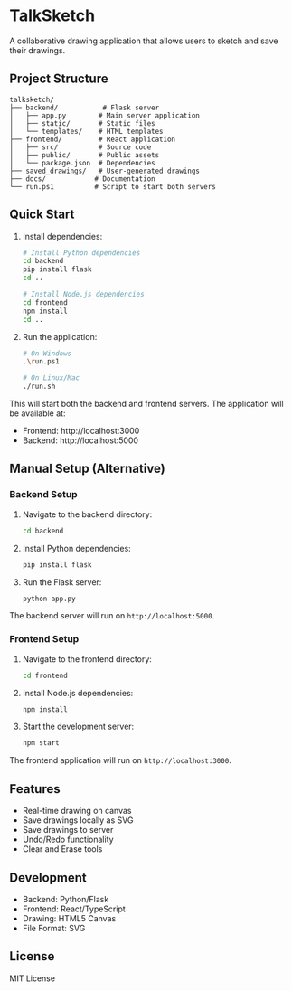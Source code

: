 # TalkSketch

A collaborative drawing application that allows users to sketch and save their drawings.

## Project Structure

```
talksketch/
├── backend/           # Flask server
│   ├── app.py        # Main server application
│   ├── static/       # Static files
│   └── templates/    # HTML templates
├── frontend/         # React application
│   ├── src/          # Source code
│   ├── public/       # Public assets
│   └── package.json  # Dependencies
├── saved_drawings/   # User-generated drawings
├── docs/            # Documentation
└── run.ps1          # Script to start both servers
```

## Quick Start

1. Install dependencies:
   ```bash
   # Install Python dependencies
   cd backend
   pip install flask
   cd ..

   # Install Node.js dependencies
   cd frontend
   npm install
   cd ..
   ```

2. Run the application:
   ```bash
   # On Windows
   .\run.ps1

   # On Linux/Mac
   ./run.sh
   ```

This will start both the backend and frontend servers. The application will be available at:
- Frontend: http://localhost:3000
- Backend: http://localhost:5000

## Manual Setup (Alternative)

### Backend Setup

1. Navigate to the backend directory:
   ```bash
   cd backend
   ```

2. Install Python dependencies:
   ```bash
   pip install flask
   ```

3. Run the Flask server:
   ```bash
   python app.py
   ```

The backend server will run on `http://localhost:5000`.

### Frontend Setup

1. Navigate to the frontend directory:
   ```bash
   cd frontend
   ```

2. Install Node.js dependencies:
   ```bash
   npm install
   ```

3. Start the development server:
   ```bash
   npm start
   ```

The frontend application will run on `http://localhost:3000`.

## Features

- Real-time drawing on canvas
- Save drawings locally as SVG
- Save drawings to server
- Undo/Redo functionality
- Clear and Erase tools

## Development

- Backend: Python/Flask
- Frontend: React/TypeScript
- Drawing: HTML5 Canvas
- File Format: SVG

## License

MIT License